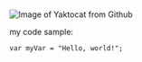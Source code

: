 # 

![Image of Yaktocat from Github](https://octodex.github.com/images/yaktocat.png)

my code sample: 
```
var myVar = "Hello, world!";
```
